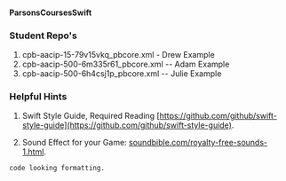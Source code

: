 #### ParsonsCoursesSwift

### Student Repo's
1. cpb-aacip-15-79v15vkq_pbcore.xml - Drew Example
1. cpb-aacip-500-6m335r61_pbcore.xml -- Adam Example
1. cpb-aacip-500-6h4csj1p_pbcore.xml -- Julie Example


### Helpful Hints
1. Swift Style Guide, Required Reading
[https://github.com/github/swift-style-guide](https://github.com/github/swift-style-guide).

2. Sound Effect for your Game:
[soundbible.com/royalty-free-sounds-1.html](http://soundbible.com/royalty-free-sounds-1.html).


```
code looking formatting. 
```
